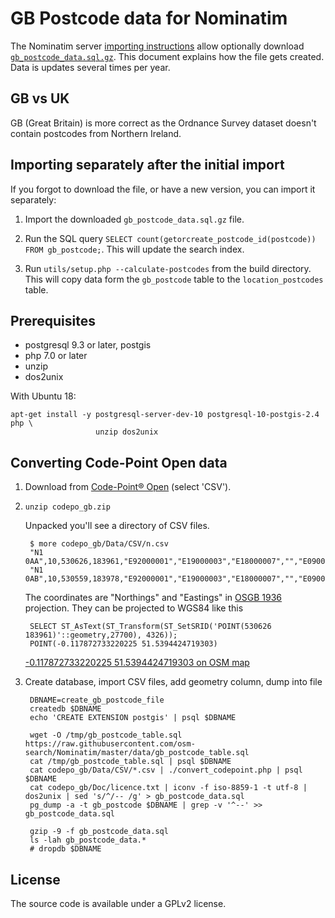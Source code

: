 GB Postcode data for Nominatim
==============================

The Nominatim server [importing instructions](https://www.nominatim.org/release-docs/latest/admin/Import-and-Update/) allow optionally download [`gb_postcode_data.sql.gz`](https://www.nominatim.org/data/gb_postcode_data.sql.gz). This document explains how the file gets created. Data is updates several times per year.


GB vs UK
--------
GB (Great Britain) is more correct as the Ordnance Survey dataset doesn't contain postcodes from Northern Ireland.


Importing separately after the initial import
---------------------------------------------

If you forgot to download the file, or have a new version, you can import it separately:

1. Import the downloaded `gb_postcode_data.sql.gz` file.

2. Run the SQL query `SELECT count(getorcreate_postcode_id(postcode)) FROM gb_postcode;`. This will update the search index.

3. Run `utils/setup.php --calculate-postcodes` from the build directory. This will copy data form the `gb_postcode` table to the `location_postcodes` table.



Prerequisites
-------------

* postgresql 9.3 or later, postgis
* php 7.0 or later
* unzip
* dos2unix
	
With Ubuntu 18:

    apt-get install -y postgresql-server-dev-10 postgresql-10-postgis-2.4 php \
                       unzip dos2unix


Converting Code-Point Open data
-------------------------------

1. Download from [Code-Point® Open](https://osdatahub.os.uk/downloads/open/CodePointOpen) (select 'CSV').

2. `unzip codepo_gb.zip`

    Unpacked you'll see a directory of CSV files.

        $ more codepo_gb/Data/CSV/n.csv
        "N1 0AA",10,530626,183961,"E92000001","E19000003","E18000007","","E09000019","E05000368"
        "N1 0AB",10,530559,183978,"E92000001","E19000003","E18000007","","E09000019","E05000368"

    The coordinates are "Northings" and "Eastings" in [OSGB 1936](http://epsg.io/1314) projection. They can be projected to WGS84 like this

        SELECT ST_AsText(ST_Transform(ST_SetSRID('POINT(530626 183961)'::geometry,27700), 4326));
        POINT(-0.117872733220225 51.5394424719303)

    [-0.117872733220225 51.5394424719303 on OSM map](https://www.openstreetmap.org/?mlon=-0.117872733220225&mlat=51.5394424719303&zoom=16)



3. Create database, import CSV files, add geometry column, dump into file

        DBNAME=create_gb_postcode_file
        createdb $DBNAME
        echo 'CREATE EXTENSION postgis' | psql $DBNAME

        wget -O /tmp/gb_postcode_table.sql https://raw.githubusercontent.com/osm-search/Nominatim/master/data/gb_postcode_table.sql
        cat /tmp/gb_postcode_table.sql | psql $DBNAME      
        cat codepo_gb/Data/CSV/*.csv | ./convert_codepoint.php | psql $DBNAME
        cat codepo_gb/Doc/licence.txt | iconv -f iso-8859-1 -t utf-8 | dos2unix | sed 's/^/-- /g' > gb_postcode_data.sql
        pg_dump -a -t gb_postcode $DBNAME | grep -v '^--' >> gb_postcode_data.sql
      
        gzip -9 -f gb_postcode_data.sql
        ls -lah gb_postcode_data.*
        # dropdb $DBNAME


License
-------
The source code is available under a GPLv2 license.
